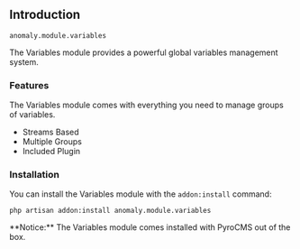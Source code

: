 ## Introduction[](#introduction)

`anomaly.module.variables`

The Variables module provides a powerful global variables management system.


### Features[](#introduction/features)

The Variables module comes with everything you need to manage groups of variables.

*   Streams Based
*   Multiple Groups
*   Included Plugin


### Installation[](#introduction/installation)

You can install the Variables module with the `addon:install` command:

    php artisan addon:install anomaly.module.variables

<div class="alert alert-warning">**Notice:** The Variables module comes installed with PyroCMS out of the box.</div>

